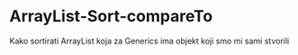 # ArrayList-Sort-compareTo
Kako sortirati ArrayList koja za Generics ima objekt koji smo mi sami stvorili
